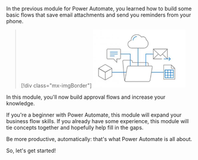 In the previous module for Power Automate, you learned how to build some basic flows that save email attachments and send you reminders from your phone.

> [!div class="mx-imgBorder"]
> ![Diagram of flow with cube, comment bubble, cloud, email, and spreadsheet.](../media/flow-plan.png)

In this module, you'll now build approval flows and increase your knowledge.

If you're a beginner with Power Automate, this module will expand your business flow skills. If you already have  some experience, this module will tie concepts together and hopefully help fill in the gaps.

Be more productive, automatically: that's what Power Automate is all about.

So, let's get started!